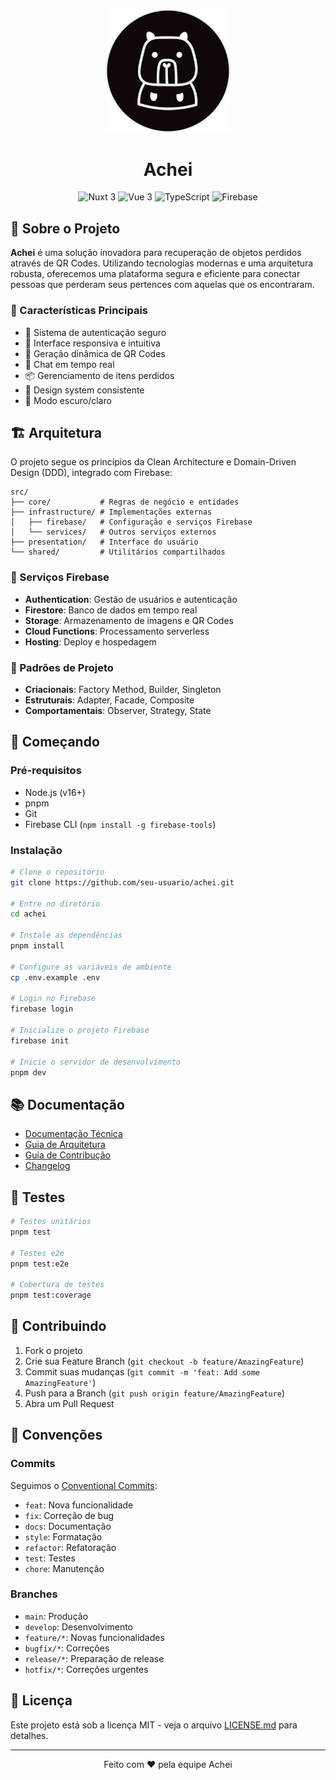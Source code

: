 <p align="center">
  <img src="assets/images/favicon/IconDark.svg" alt="Achei Logo" width="200"/>
</p>

<h1 align="center">Achei</h1>

<p align="center">
  <img src="https://img.shields.io/badge/Nuxt-3.0-00DC82?style=for-the-badge&logo=nuxt.js" alt="Nuxt 3" />
  <img src="https://img.shields.io/badge/Vue.js-3.0-4FC08D?style=for-the-badge&logo=vue.js" alt="Vue 3" />
  <img src="https://img.shields.io/badge/TypeScript-4.9-3178C6?style=for-the-badge&logo=typescript" alt="TypeScript" />
  <img src="https://img.shields.io/badge/Firebase-Backend-FFCA28?style=for-the-badge&logo=firebase" alt="Firebase" />
</p>

## 🎯 Sobre o Projeto

**Achei** é uma solução inovadora para recuperação de objetos perdidos através de QR Codes. Utilizando tecnologias modernas e uma arquitetura robusta, oferecemos uma plataforma segura e eficiente para conectar pessoas que perderam seus pertences com aquelas que os encontraram.

### 🌟 Características Principais

- 🔐 Sistema de autenticação seguro
- 📱 Interface responsiva e intuitiva
- 🔄 Geração dinâmica de QR Codes
- 💬 Chat em tempo real
- 📦 Gerenciamento de itens perdidos
- 🎨 Design system consistente
- 🌙 Modo escuro/claro

## 🏗️ Arquitetura

O projeto segue os princípios da Clean Architecture e Domain-Driven Design (DDD), integrado com Firebase:

```
src/
├── core/           # Regras de negócio e entidades
├── infrastructure/ # Implementações externas
│   ├── firebase/   # Configuração e serviços Firebase
│   └── services/   # Outros serviços externos
├── presentation/   # Interface do usuário
└── shared/         # Utilitários compartilhados
```

### 🔧 Serviços Firebase

- **Authentication**: Gestão de usuários e autenticação
- **Firestore**: Banco de dados em tempo real
- **Storage**: Armazenamento de imagens e QR Codes
- **Cloud Functions**: Processamento serverless
- **Hosting**: Deploy e hospedagem

### 🔧 Padrões de Projeto

- **Criacionais**: Factory Method, Builder, Singleton
- **Estruturais**: Adapter, Facade, Composite
- **Comportamentais**: Observer, Strategy, State

## 🚀 Começando

### Pré-requisitos

- Node.js (v16+)
- pnpm
- Git
- Firebase CLI (`npm install -g firebase-tools`)

### Instalação

```bash
# Clone o repositório
git clone https://github.com/seu-usuario/achei.git

# Entre no diretório
cd achei

# Instale as dependências
pnpm install

# Configure as variáveis de ambiente
cp .env.example .env

# Login no Firebase
firebase login

# Inicialize o projeto Firebase
firebase init

# Inicie o servidor de desenvolvimento
pnpm dev
```

## 📚 Documentação

- [Documentação Técnica](docs/technical.md)
- [Guia de Arquitetura](docs/architecture.md)
- [Guia de Contribução](CONTRIBUTING.md)
- [Changelog](CHANGELOG.md)

## 🧪 Testes

```bash
# Testes unitários
pnpm test

# Testes e2e
pnpm test:e2e

# Cobertura de testes
pnpm test:coverage
```

## 🤝 Contribuindo

1. Fork o projeto
2. Crie sua Feature Branch (`git checkout -b feature/AmazingFeature`)
3. Commit suas mudanças (`git commit -m 'feat: Add some AmazingFeature'`)
4. Push para a Branch (`git push origin feature/AmazingFeature`)
5. Abra um Pull Request

## 📝 Convenções

### Commits

Seguimos o [Conventional Commits](https://www.conventionalcommits.org/):

- `feat`: Nova funcionalidade
- `fix`: Correção de bug
- `docs`: Documentação
- `style`: Formatação
- `refactor`: Refatoração
- `test`: Testes
- `chore`: Manutenção

### Branches

- `main`: Produção
- `develop`: Desenvolvimento
- `feature/*`: Novas funcionalidades
- `bugfix/*`: Correções
- `release/*`: Preparação de release
- `hotfix/*`: Correções urgentes

## 📜 Licença

Este projeto está sob a licença MIT - veja o arquivo [LICENSE.md](LICENSE) para detalhes.

---

<p align="center">
  Feito com ❤️ pela equipe Achei
</p>